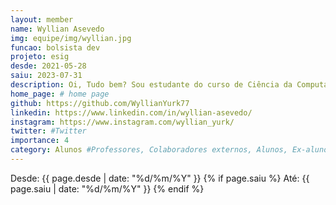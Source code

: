 ```yaml
---
layout: member
name: Wyllian Asevedo
img: equipe/img/wyllian.jpg
funcao: bolsista dev
projeto: esig
desde: 2021-05-28
saiu: 2023-07-31
description: Oi, Tudo bem? Sou estudante do curso de Ciência da Computação pela Universidade Federal da Paraíba - UFPB, atualmente faço parte do AYTY colaborando com a empresa ESIG Software e Tecnologia como Desenvolvedor Full Stack. Eu atuo no projeto SIGEduc-BA, que consiste na implantação e manuntenção de um sistema integrado de gestão da educação no Estado da Bahia. As tecnologias que estou mais habituado são Java, Spring Boot, Angular, HTML, CSS, JavaScript, TypeScript e JSF.
home_page: # home page
github: https://github.com/WyllianYurk77
linkedin: https://www.linkedin.com/in/wyllian-asevedo/
instagram: https://www.instagram.com/wyllian_yurk/
twitter: #Twitter
importance: 4
category: Alunos #Professores, Colaboradores externos, Alunos, Ex-alunos
---
```

Desde: {{ page.desde | date: "%d/%m/%Y" }}
{% if page.saiu %}
Até: {{ page.saiu | date: "%d/%m/%Y" }}
{% endif %}